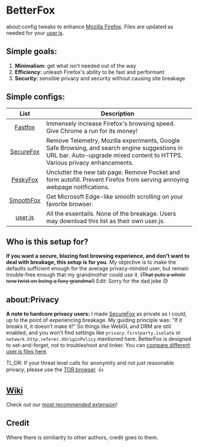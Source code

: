 # BetterFox
about:config tweaks to enhance [Mozilla Firefox](https://www.mozilla.org/en-US/firefox/new/ "Firefox Homepage"). Files are updated as needed for your [user.js](http://kb.mozillazine.org/User.js_file).


## Simple goals:
1) **Minimalism:** get what isn't needed out of the way
2) **Efficiency:** unleash Firefox's ability to be fast and performant
3) **Security:** sensible privacy and security without causing site breakage


## Simple configs:
   
| List      | Description |
|:---------:|-------------|
| [Fastfox](https://github.com/yokoffing/Better-Fox/blob/master/FastFox.js)   | Immensely increase Firefox's browsing speed. Give Chrome a run for its money!|
| [SecureFox](https://github.com/yokoffing/Better-Fox/blob/master/SecureFox.js) | Remove Telemetry, Mozilla experiments, Google Safe Browsing, and search engine suggestions in URL bar. Auto-upgrade mixed content to HTTPS. Various privacy enhancements. |
| [PeskyFox](https://github.com/yokoffing/Better-Fox/blob/master/PeskyFox.js)  | Unclutter the new tab page. Remove Pocket and form autofill. Prevent Firefox from serving annoying webpage notifications.|
| [SmoothFox](https://github.com/yokoffing/Better-Fox/blob/master/SmoothFox.js) | Get Microsoft Edge-like smooth scrolling on your favorite browser. |
| [user.js](https://github.com/yokoffing/Better-Fox/blob/master/user.js) | All the essentails. None of the breakage. Users may download this list as their own user.js. |

## Who is this setup for?
**If you want a secure, blazing fast browsing experience, and don't want to deal with breakage, this setup is for you.** My objective is to make the defaults sufficient enough for the average privacy-minded user, but remain trouble-free enough that my grandmother could use it. <strike>(That puts a whole new twist on being a foxy grandma!)</strike> Edit: Sorry for the dad joke 😓


## about:Privacy
**A note to hardcore privacy users:** I made [SecureFox](https://github.com/yokoffing/Better-Fox/blob/master/SecureFox.js) as private as I could, up to the point of experiencing breakage. My guiding principle was: "If it breaks it, it doesn't make it!" So things like WebGL and DRM are still enabled, and you won't find settings like `privacy.firstparty.isolate` or `network.http.referer.XOriginPolicy` mentioned here. BetterFox is designed to set-and-forget, not to troubleshoot and tinker. You can [compare different user.js files here](https://yokoffing.github.io/compare-user.js/).

TL;DR: If your threat level calls for anonymity and not just reasonable privacy, please use the [TOR browser](https://www.torproject.org). 👍


## [Wiki](https://github.com/yokoffing/Better-Fox/wiki)
Check out our [most recommended extension](https://github.com/yokoffing/Better-Fox/wiki/Ghostery)!


## Credit
Where there is similiarity to other authors, credit goes to them.

